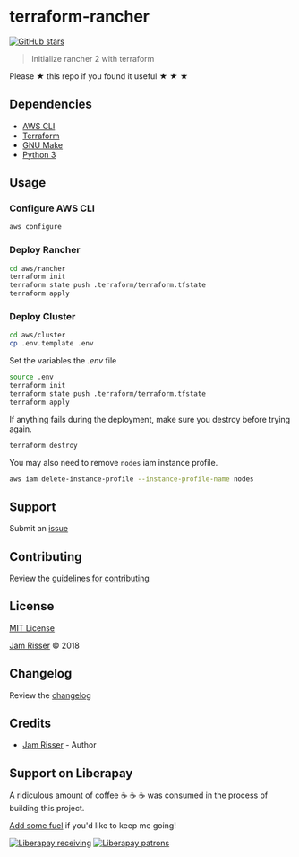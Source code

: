 # terraform-rancher

[![GitHub stars](https://img.shields.io/github/stars/codejamninja/terraform-rancher.svg?style=social&label=Stars)](https://github.com/codejamninja/terraform-rancher)

> Initialize rancher 2 with terraform

Please ★ this repo if you found it useful ★ ★ ★

## Dependencies

* [AWS CLI](https://aws.amazon.com/cli)
* [Terraform](https://terraform.io)
* [GNU Make](https://www.gnu.org/software/make)
* [Python 3](https://www.python.org)

## Usage

### Configure AWS CLI

```sh
aws configure
```

### Deploy Rancher

```sh
cd aws/rancher
terraform init
terraform state push .terraform/terraform.tfstate
terraform apply
```

### Deploy Cluster

```sh
cd aws/cluster
cp .env.template .env
```

Set the variables the _.env_ file

```sh
source .env
terraform init
terraform state push .terraform/terraform.tfstate
terraform apply
```

If anything fails during the deployment, make sure you destroy before trying again.

```sh
terraform destroy
```

You may also need to remove `nodes` iam instance profile.

```sh
aws iam delete-instance-profile --instance-profile-name nodes
```

## Support

Submit an [issue](https://github.com/codejamninja/terraform-rancher/issues/new)

## Contributing

Review the [guidelines for contributing](https://github.com/codejamninja/terraform-rancher/blob/master/CONTRIBUTING.md)

## License

[MIT License](https://github.com/codejamninja/terraform-rancher/blob/master/LICENSE)

[Jam Risser](https://codejam.ninja) © 2018

## Changelog

Review the [changelog](https://github.com/codejamninja/terraform-rancher/blob/master/CHANGELOG.md)

## Credits

* [Jam Risser](https://codejam.ninja) - Author


## Support on Liberapay

A ridiculous amount of coffee ☕ ☕ ☕ was consumed in the process of building this project.

[Add some fuel](https://liberapay.com/codejamninja/donate) if you'd like to keep me going!

[![Liberapay receiving](https://img.shields.io/liberapay/receives/codejamninja.svg?style=flat-square)](https://liberapay.com/codejamninja/donate)
[![Liberapay patrons](https://img.shields.io/liberapay/patrons/codejamninja.svg?style=flat-square)](https://liberapay.com/codejamninja/donate)
